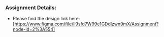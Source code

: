 ### Assignment Details:


- Please find the design link here: [https://www.figma.com/file/ll9sfd7W99e1GDdlzwn9mX/Assignment?node-id=2%3A554]